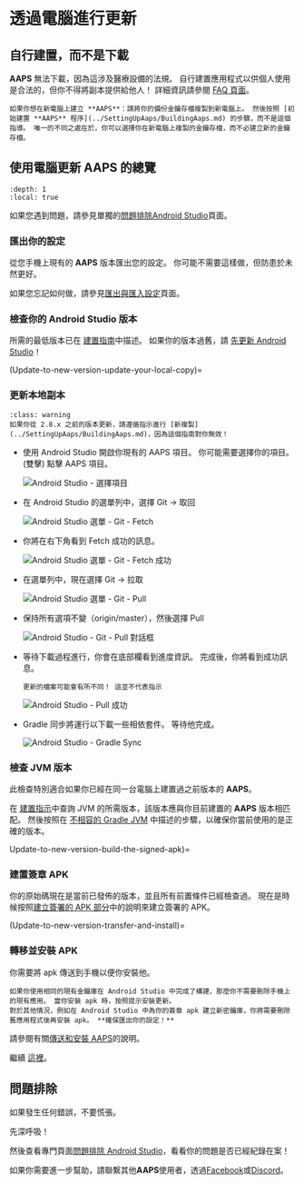 # 透過電腦進行更新

## 自行建置，而不是下載

**AAPS** 無法下載，因為這涉及醫療設備的法規。 自行建置應用程式以供個人使用是合法的，但你不得將副本提供給他人！ 詳細資訊請參閱 [FAQ 頁面](../UsefulLinks/FAQ.md)。

```{note}
如果你想在新電腦上建立 **AAPS**：請將你的備份金鑰存檔複製到新電腦上。 然後按照 [初始建置 **AAPS** 程序](../SettingUpAaps/BuildingAaps.md) 的步驟，而不是這個指導。 唯一的不同之處在於，你可以選擇你在新電腦上複製的金鑰存檔，而不必建立新的金鑰存檔。
```

## 使用電腦更新 AAPS 的總覽

```{contents} Steps for updating to a new version of AAPS
:depth: 1
:local: true
```

如果您遇到問題，請參見單獨的[問題排除Android Studio](../GettingHelp/TroubleshootingAndroidStudio)頁面。

### 匯出你的設定

從您手機上現有的 **AAPS** 版本匯出您的設定。 你可能不需要這樣做，但防患於未然更好。

如果您忘記如何做，請參見[匯出與匯入設定](ExportImportSettings.md)頁面。

### 檢查你的 Android Studio 版本

所需的最低版本已在 [建置指南](#Building-APK-recommended-specification-of-computer-for-building-apk-file)中描述。 如果你的版本過舊，請 [先更新 Android Studio](#Building-APK-install-android-studio)！

(Update-to-new-version-update-your-local-copy)=
### 更新本地副本

```{admonition} WARNING
:class: warning
如果你從 2.8.x 之前的版本更新，請遵循指示進行 [新複製](../SettingUpAaps/BuildingAaps.md)，因為這個指南對你無效！
```

* 使用 Android Studio 開啟你現有的 AAPS 項目。 你可能需要選擇你的項目。 (雙擊) 點擊 AAPS 項目。

  ![Android Studio - 選擇項目](../images/update/01_ProjectSelection.png)

* 在 Android Studio 的選單列中，選擇 Git -> 取回

   ![Android Studio 選單 - Git - Fetch](../images/update/02_GitFetch.png)

* 你將在右下角看到 Fetch 成功的訊息。

   ![Android Studio 選單 - Git - Fetch 成功](../images/update/03_GitFetchSuccessful.png)

* 在選單列中，現在選擇 Git -> 拉取

   ![Android Studio 選單 - Git - Pull](../images/update/04_GitPull.png)

* 保持所有選項不變（origin/master），然後選擇 Pull

   ![Android Studio - Git - Pull 對話框](../images/update/05_GitPullOptions.png)

* 等待下載過程進行，你會在底部欄看到進度資訊。 完成後，你將看到成功訊息。

  ```{note}
  更新的檔案可能會有所不同！ 這並不代表指示
  ```

   ![Android Studio - Pull 成功](../images/update/06_GitPullSuccess.png)

* Gradle 同步將運行以下載一些相依套件。 等待他完成。

  ![Android Studio - Gradle Sync](../images/studioSetup/40_BackgroundTasks.png)

### 檢查 JVM 版本

此檢查特別適合如果你已經在同一台電腦上建置過之前版本的 **AAPS**。

在 [建置指示](#Building-APK-recommended-specification-of-computer-for-building-apk-file)中查詢 JVM 的所需版本，該版本應與你目前建置的 **AAPS** 版本相匹配。 然後按照在 [不相容的 Gradle JVM](#incompatible-gradle-jvm) 中描述的步驟，以確保你當前使用的是正確的版本。

Update-to-new-version-build-the-signed-apk)=
### 建置簽章 APK

你的原始碼現在是當前已發佈的版本，並且所有前置條件已經檢查過。 現在是時候按照[建立簽署的 APK 部分](#Building-APK-generate-signed-apk)中的說明來建立簽署的 APK。

(Update-to-new-version-transfer-and-install)=

### 轉移並安裝 APK
你需要將 apk 傳送到手機以便你安裝他。

```{note}
如果你使用相同的現有金鑰庫在 Android Studio 中完成了構建，那麼你不需要刪除手機上的現有應用。 當你安裝 apk 時，按照提示安裝更新。
對於其他情況，例如在 Android Studio 中為你的簽章 apk 建立新密鑰庫，你將需要刪除舊應用程式後再安裝 apk。 **確保匯出你的設定！**
```

請參閱有關[傳送和安裝 AAPS](../SettingUpAaps/TransferringAndInstallingAaps.md)的說明。

繼續 [這裡](#Update-to-new-version-check-aaps-version-on-phone)。

## 問題排除

如果發生任何錯誤，不要慌張。

先深呼吸！

然後查看專門頁面[問題排除 Android Studio](../GettingHelp/TroubleshootingAndroidStudio)，看看你的問題是否已經紀錄在案！

如果你需要進一步幫助，請聯繫其他**AAPS**使用者，透過[Facebook](https://www.facebook.com/groups/AndroidAPSUsers)或[Discord](https://discord.gg/4fQUWHZ4Mw)。